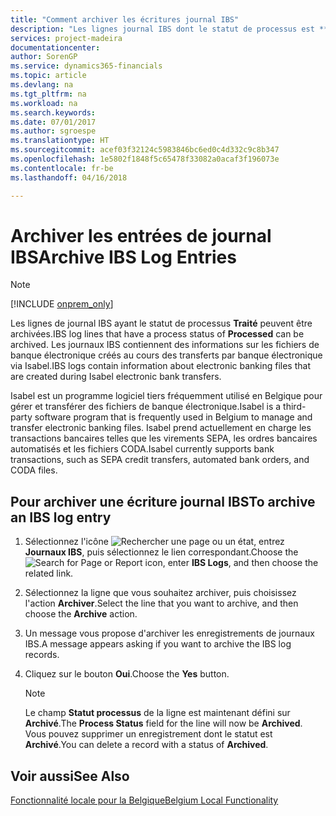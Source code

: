 ```yaml
---
title: "Comment archiver les écritures journal IBS"
description: "Les lignes journal IBS dont le statut de processus est **Traitées** peuvent être archivées. Les journaux IBS contiennent des informations sur les fichiers de banque électronique créés au cours des transferts par banque électronique via Isabel."
services: project-madeira
documentationcenter: 
author: SorenGP
ms.service: dynamics365-financials
ms.topic: article
ms.devlang: na
ms.tgt_pltfrm: na
ms.workload: na
ms.search.keywords: 
ms.date: 07/01/2017
ms.author: sgroespe
ms.translationtype: HT
ms.sourcegitcommit: acef03f32124c5983846bc6ed0c4d332c9c8b347
ms.openlocfilehash: 1e5802f1848f5c65478f33082a0acaf3f196073e
ms.contentlocale: fr-be
ms.lasthandoff: 04/16/2018

---
```

# <a name="archive-ibs-log-entries"></a><span data-ttu-id="384ad-104">Archiver les entrées de journal IBS</span><span class="sxs-lookup"><span data-stu-id="384ad-104">Archive IBS Log Entries</span></span>
> [!Note]
> [!INCLUDE [onprem_only](../../includes/onprem_only_md.md)]

<span data-ttu-id="384ad-105">Les lignes de journal IBS ayant le statut de processus **Traité** peuvent être archivées.</span><span class="sxs-lookup"><span data-stu-id="384ad-105">IBS log lines that have a process status of **Processed** can be archived.</span></span> <span data-ttu-id="384ad-106">Les journaux IBS contiennent des informations sur les fichiers de banque électronique créés au cours des transferts par banque électronique via Isabel.</span><span class="sxs-lookup"><span data-stu-id="384ad-106">IBS logs contain information about electronic banking files that are created during Isabel electronic bank transfers.</span></span>  

<span data-ttu-id="384ad-107">Isabel est un programme logiciel tiers fréquemment utilisé en Belgique pour gérer et transférer des fichiers de banque électronique.</span><span class="sxs-lookup"><span data-stu-id="384ad-107">Isabel is a third-party software program that is frequently used in Belgium to manage and transfer electronic banking files.</span></span> <span data-ttu-id="384ad-108">Isabel prend actuellement en charge les transactions bancaires telles que les virements SEPA, les ordres bancaires automatisés et les fichiers CODA.</span><span class="sxs-lookup"><span data-stu-id="384ad-108">Isabel currently supports bank transactions, such as SEPA credit transfers, automated bank orders, and CODA files.</span></span>  

## <a name="to-archive-an-ibs-log-entry"></a><span data-ttu-id="384ad-109">Pour archiver une écriture journal IBS</span><span class="sxs-lookup"><span data-stu-id="384ad-109">To archive an IBS log entry</span></span>  

1.  <span data-ttu-id="384ad-110">Sélectionnez l'icône ![Rechercher une page ou un état](../../media/ui-search/search_small.png "icône Rechercher une page ou un état"), entrez **Journaux IBS**, puis sélectionnez le lien correspondant.</span><span class="sxs-lookup"><span data-stu-id="384ad-110">Choose the ![Search for Page or Report](../../media/ui-search/search_small.png "Search for Page or Report icon") icon, enter **IBS Logs**, and then choose the related link.</span></span>  
2.  <span data-ttu-id="384ad-111">Sélectionnez la ligne que vous souhaitez archiver, puis choisissez l'action **Archiver**.</span><span class="sxs-lookup"><span data-stu-id="384ad-111">Select the line that you want to archive, and then choose the **Archive** action.</span></span>  
3.  <span data-ttu-id="384ad-112">Un message vous propose d'archiver les enregistrements de journaux IBS.</span><span class="sxs-lookup"><span data-stu-id="384ad-112">A message appears asking if you want to archive the IBS log records.</span></span>  
4.  <span data-ttu-id="384ad-113">Cliquez sur le bouton **Oui**.</span><span class="sxs-lookup"><span data-stu-id="384ad-113">Choose the **Yes** button.</span></span>  

    > [!NOTE]  
    >  <span data-ttu-id="384ad-114">Le champ **Statut processus** de la ligne est maintenant défini sur **Archivé**.</span><span class="sxs-lookup"><span data-stu-id="384ad-114">The **Process Status** field for the line will now be **Archived**.</span></span> <span data-ttu-id="384ad-115">Vous pouvez supprimer un enregistrement dont le statut est **Archivé**.</span><span class="sxs-lookup"><span data-stu-id="384ad-115">You can delete a record with a status of **Archived**.</span></span>  

## <a name="see-also"></a><span data-ttu-id="384ad-116">Voir aussi</span><span class="sxs-lookup"><span data-stu-id="384ad-116">See Also</span></span>  
[<span data-ttu-id="384ad-117">Fonctionnalité locale pour la Belgique</span><span class="sxs-lookup"><span data-stu-id="384ad-117">Belgium Local Functionality</span></span>](belgium-local-functionality.md)

